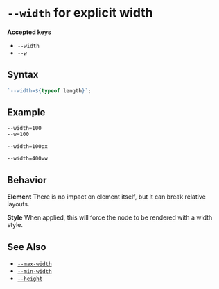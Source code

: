 # `--width` for explicit width

**Accepted keys**

- `--width`
- `--w`

## Syntax

```ts
`--width=${typeof length}`;
```

## Example

```
--width=100
--w=100

--width=100px

--width=400vw
```

## Behavior

**Element**
There is no impact on element itself, but it can break relative layouts.

**Style**
When applied, this will force the node to be rendered with a width style.

## See Also

- [`--max-width`](../--max-width)
- [`--min-width`](../--min-width)
- [`--height`](../--height)
